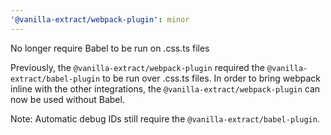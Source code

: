 ```yaml
---
'@vanilla-extract/webpack-plugin': minor
---
```


No longer require Babel to be run on .css.ts files

Previously, the `@vanilla-extract/webpack-plugin` required the `@vanilla-extract/babel-plugin` to be run over .css.ts files. In order to bring webpack inline with the other integrations, the `@vanilla-extract/webpack-plugin` can now be used without Babel. 

Note: Automatic debug IDs still require the `@vanilla-extract/babel-plugin`.